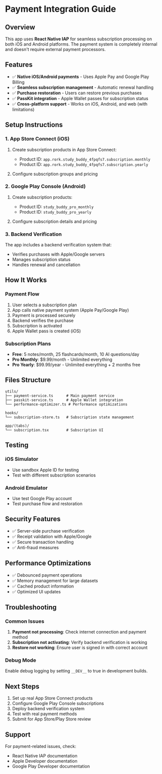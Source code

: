 # Payment Integration Guide

## Overview
This app uses **React Native IAP** for seamless subscription processing on both iOS and Android platforms. The payment system is completely internal and doesn't require external payment processors.

## Features
- ✅ **Native iOS/Android payments** - Uses Apple Pay and Google Play Billing
- ✅ **Seamless subscription management** - Automatic renewal handling
- ✅ **Purchase restoration** - Users can restore previous purchases
- ✅ **PassKit integration** - Apple Wallet passes for subscription status
- ✅ **Cross-platform support** - Works on iOS, Android, and web (with limitations)

## Setup Instructions

### 1. App Store Connect (iOS)
1. Create subscription products in App Store Connect:
   - Product ID: `app.rork.study_buddy_4fpqfs7.subscription.monthly`
   - Product ID: `app.rork.study_buddy_4fpqfs7.subscription.yearly`

2. Configure subscription groups and pricing

### 2. Google Play Console (Android)
1. Create subscription products:
   - Product ID: `study_buddy_pro_monthly`
   - Product ID: `study_buddy_pro_yearly`

2. Configure subscription details and pricing

### 3. Backend Verification
The app includes a backend verification system that:
- Verifies purchases with Apple/Google servers
- Manages subscription status
- Handles renewal and cancellation

## How It Works

### Payment Flow
1. User selects a subscription plan
2. App calls native payment system (Apple Pay/Google Play)
3. Payment is processed securely
4. Backend verifies the purchase
5. Subscription is activated
6. Apple Wallet pass is created (iOS)

### Subscription Plans
- **Free**: 5 notes/month, 25 flashcards/month, 10 AI questions/day
- **Pro Monthly**: $9.99/month - Unlimited everything
- **Pro Yearly**: $99.99/year - Unlimited everything + 2 months free

## Files Structure
```
utils/
├── payment-service.ts      # Main payment service
├── passkit-service.ts      # Apple Wallet integration
└── performance-optimizer.ts # Performance optimizations

hooks/
└── subscription-store.ts   # Subscription state management

app/(tabs)/
└── subscription.tsx        # Subscription UI
```

## Testing

### iOS Simulator
- Use sandbox Apple ID for testing
- Test with different subscription scenarios

### Android Emulator
- Use test Google Play account
- Test purchase flow and restoration

## Security Features
- ✅ Server-side purchase verification
- ✅ Receipt validation with Apple/Google
- ✅ Secure transaction handling
- ✅ Anti-fraud measures

## Performance Optimizations
- ✅ Debounced payment operations
- ✅ Memory management for large datasets
- ✅ Cached product information
- ✅ Optimized UI updates

## Troubleshooting

### Common Issues
1. **Payment not processing**: Check internet connection and payment method
2. **Subscription not activating**: Verify backend verification is working
3. **Restore not working**: Ensure user is signed in with correct account

### Debug Mode
Enable debug logging by setting `__DEV__` to true in development builds.

## Next Steps
1. Set up real App Store Connect products
2. Configure Google Play Console subscriptions
3. Deploy backend verification system
4. Test with real payment methods
5. Submit for App Store/Play Store review

## Support
For payment-related issues, check:
- React Native IAP documentation
- Apple Developer documentation
- Google Play Developer documentation
